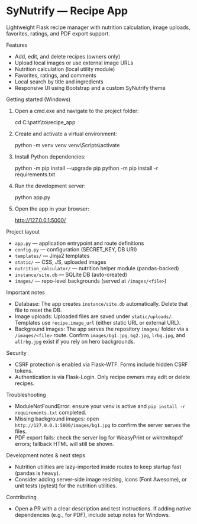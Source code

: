# SyNutrify — Recipe App

Lightweight Flask recipe manager with nutrition calculation, image uploads, favorites, ratings, and PDF export support.

Features
 - Add, edit, and delete recipes (owners only)
 - Upload local images or use external image URLs
 - Nutrition calculation (local utility module)
 - Favorites, ratings, and comments
 - Local search by title and ingredients
 - Responsive UI using Bootstrap and a custom SyNutrify theme


Getting started (Windows)
1. Open a cmd.exe and navigate to the project folder:

	cd C:\\path\\to\\recipe_app

2. Create and activate a virtual environment:

	python -m venv venv
	venv\\Scripts\\activate

3. Install Python dependencies:

	python -m pip install --upgrade pip
	python -m pip install -r requirements.txt

4. Run the development server:

	python app.py

5. Open the app in your browser:

	http://127.0.0.1:5000/


Project layout
- `app.py` — application entrypoint and route definitions
- `config.py` — configuration (SECRET_KEY, DB URI)
- `templates/` — Jinja2 templates
- `static/` — CSS, JS, uploaded images
- `nutrition_calculator/` — nutrition helper module (pandas-backed)
- `instance/site.db` — SQLite DB (auto-created)
- `images/` — repo-level backgrounds (served at `/images/<file>`)


Important notes
- Database: The app creates `instance/site.db` automatically. Delete that file to reset the DB.
- Image uploads: Uploaded files are saved under `static/uploads/`. Templates use `recipe.image_url` (either static URL or external URL).
- Background images: The app serves the repository `images/` folder via a `/images/<file>` route. Confirm `images/bg1.jpg`, `bg2.jpg`, `lrbg.jpg`, and `allrbg.jpg` exist if you rely on hero backgrounds.

Security
- CSRF protection is enabled via Flask-WTF. Forms include hidden CSRF tokens.
- Authentication is via Flask-Login. Only recipe owners may edit or delete recipes.


Troubleshooting
- ModuleNotFoundError: ensure your venv is active and `pip install -r requirements.txt` completed.
- Missing background images: open `http://127.0.0.1:5000/images/bg1.jpg` to confirm the server serves the files.
- PDF export fails: check the server log for WeasyPrint or wkhtmltopdf errors; fallback HTML will still be shown.


Development notes & next steps
- Nutrition utilities are lazy-imported inside routes to keep startup fast (pandas is heavy).
- Consider adding server-side image resizing, icons (Font Awesome), or unit tests (pytest) for the nutrition utilities.


Contributing
- Open a PR with a clear description and test instructions. If adding native dependencies (e.g., for PDF), include setup notes for Windows.


